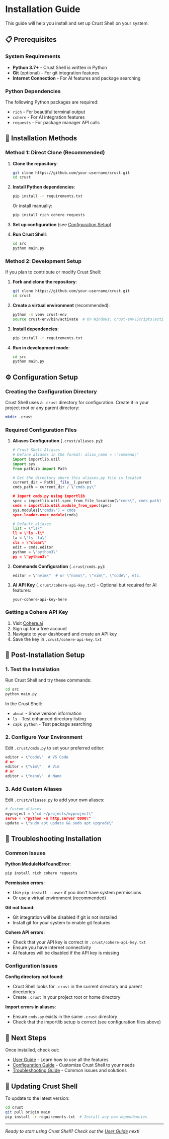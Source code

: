 # Installation Guide

This guide will help you install and set up Crust Shell on your system.

## 📋 Prerequisites

### System Requirements
- **Python 3.7+** - Crust Shell is written in Python
- **Git** (optional) - For git integration features
- **Internet Connection** - For AI features and package searching

### Python Dependencies
The following Python packages are required:
- `rich` - For beautiful terminal output
- `cohere` - For AI integration features
- `requests` - For package manager API calls

## 🚀 Installation Methods

### Method 1: Direct Clone (Recommended)

1. **Clone the repository**:
   ```bash
   git clone https://github.com/your-username/crust.git
   cd crust
   ```

2. **Install Python dependencies**:
   ```bash
   pip install -r requirements.txt
   ```
   
   Or install manually:
   ```bash
   pip install rich cohere requests
   ```

3. **Set up configuration** (see [Configuration Setup](#configuration-setup))

4. **Run Crust Shell**:
   ```bash
   cd src
   python main.py
   ```

### Method 2: Development Setup

If you plan to contribute or modify Crust Shell:

1. **Fork and clone the repository**:
   ```bash
   git clone https://github.com/your-username/crust.git
   cd crust
   ```

2. **Create a virtual environment** (recommended):
   ```bash
   python -m venv crust-env
   source crust-env/bin/activate  # On Windows: crust-env\Scripts\activate
   ```

3. **Install dependencies**:
   ```bash
   pip install -r requirements.txt
   ```

4. **Run in development mode**:
   ```bash
   cd src
   python main.py
   ```

## ⚙️ Configuration Setup

### Creating the Configuration Directory

Crust Shell uses a `.crust` directory for configuration. Create it in your project root or any parent directory:

```bash
mkdir .crust
```

### Required Configuration Files

1. **Aliases Configuration** (`.crust/aliases.py`):
   ```python
   # Crust Shell Aliases
   # Define aliases in the format: alias_name = \"command\"
   import importlib.util
   import sys
   from pathlib import Path
   
   # Get the directory where this aliases.py file is located
   current_dir = Path(__file__).parent
   cmds_path = current_dir / \"cmds.py\"
   
   # Import cmds.py using importlib
   spec = importlib.util.spec_from_file_location(\"cmds\", cmds_path)
   cmds = importlib.util.module_from_spec(spec)
   sys.modules[\"cmds\"] = cmds
   spec.loader.exec_module(cmds)
   
   # Default aliases
   list = \"ls\"
   ll = \"ls -l\"
   la = \"ls -la\"
   cls = \"clear\"
   edit = cmds.editor
   python = \"python3\"
   py = \"python3\"
   ```

2. **Commands Configuration** (`.crust/cmds.py`):
   ```python
   editor = \"nvim\"  # or \"nano\", \"vim\", \"code\", etc.
   ```

3. **AI API Key** (`.crust/cohere-api-key.txt`) - Optional but required for AI features:
   ```
   your-cohere-api-key-here
   ```

### Getting a Cohere API Key

1. Visit [Cohere.ai](https://cohere.ai/)
2. Sign up for a free account
3. Navigate to your dashboard and create an API key
4. Save the key in `.crust/cohere-api-key.txt`

## 🔧 Post-Installation Setup

### 1. Test the Installation

Run Crust Shell and try these commands:
```bash
cd src
python main.py
```

In the Crust Shell:
- `about` - Show version information
- `ls` - Test enhanced directory listing
- `capk python` - Test package searching

### 2. Configure Your Environment

Edit `.crust/cmds.py` to set your preferred editor:
```python
editor = \"code\"  # VS Code
# or
editor = \"vim\"   # Vim
# or  
editor = \"nano\"  # Nano
```

### 3. Add Custom Aliases

Edit `.crust/aliases.py` to add your own aliases:
```python
# Custom aliases
myproject = \"cd ~/projects/myproject\"
serve = \"python -m http.server 8000\"
update = \"sudo apt update && sudo apt upgrade\"
```

## 🐛 Troubleshooting Installation

### Common Issues

**Python ModuleNotFoundError**:
```bash
pip install rich cohere requests
```

**Permission errors**:
- Use `pip install --user` if you don't have system permissions
- Or use a virtual environment (recommended)

**Git not found**:
- Git integration will be disabled if git is not installed
- Install git for your system to enable git features

**Cohere API errors**:
- Check that your API key is correct in `.crust/cohere-api-key.txt`
- Ensure you have internet connectivity
- AI features will be disabled if the API key is missing

### Configuration Issues

**Config directory not found**:
- Crust Shell looks for `.crust` in the current directory and parent directories
- Create `.crust` in your project root or home directory

**Import errors in aliases**:
- Ensure `cmds.py` exists in the same `.crust` directory
- Check that the importlib setup is correct (see configuration files above)

## 🎯 Next Steps

Once installed, check out:
- [User Guide](user-guide.md) - Learn how to use all the features
- [Configuration Guide](configuration.md) - Customize Crust Shell to your needs
- [Troubleshooting Guide](troubleshooting-guide.md) - Common issues and solutions

## 🔄 Updating Crust Shell

To update to the latest version:

```bash
cd crust
git pull origin main
pip install -r requirements.txt  # Install any new dependencies
```

---

*Ready to start using Crust Shell? Check out the [User Guide](user-guide.md) next!*
